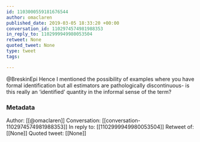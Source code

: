 ```yaml
---
id: 1103000559181676544
author: omaclaren
published_date: 2019-03-05 18:33:20 +00:00
conversation_id: 1102974574981988353
in_reply_to: 1102999949980053504
retweet: None
quoted_tweet: None
type: tweet
tags:

---
```


@BreskinEpi Hence I mentioned the possibility of examples where you have formal identification but all estimators are pathologically discontinuous- is this really an ‘identified’ quantity in the informal sense of the term?

### Metadata

Author: [[@omaclaren]]
Conversation: [[conversation-1102974574981988353]]
In reply to: [[1102999949980053504]]
Retweet of: [[None]]
Quoted tweet: [[None]]
